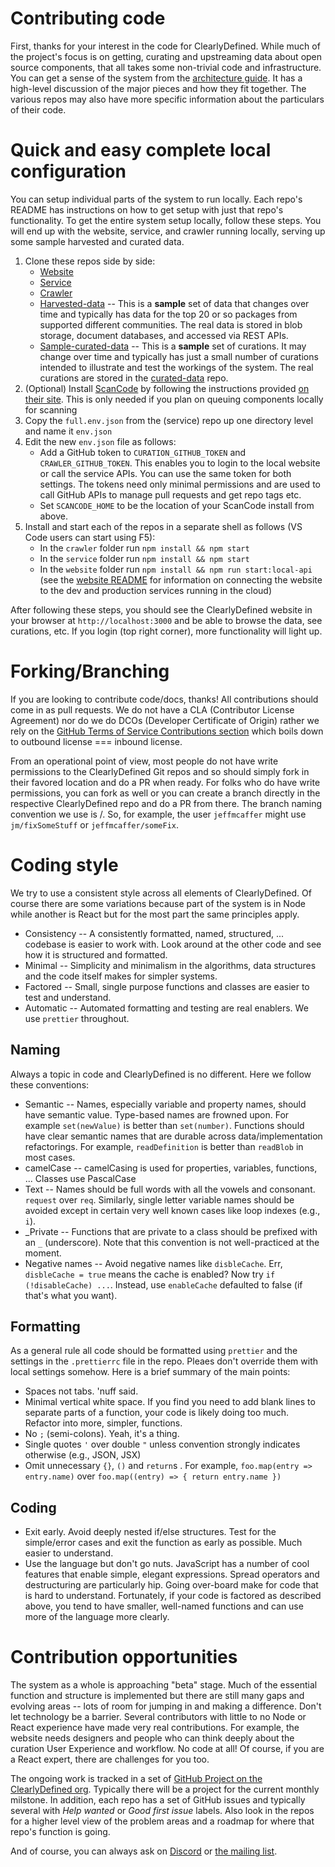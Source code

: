 # Contributing code

First, thanks for your interest in the code for ClearlyDefined. While much of the project's focus is on getting,
curating and upstreaming data about open source components, that all takes some non-trivial code and infrastructure.
You can get a sense of the system from the [architecture guide](code/architecture). It has a high-level discussion
of the major pieces and how they fit together. The various repos may also have more specific information
about the particulars of their code.

# Quick and easy complete local configuration

You can setup individual parts of the system to run locally. Each repo's README has instructions on how to
get setup with just that repo's functionality. To get the entire system setup locally, follow these steps. You will
end up with the website, service, and crawler running locally, serving up some sample harvested and curated data.

1.  Clone these repos side by side:
    - [Website](https://github.com/clearlydefined/website.git)
    - [Service](https://github.com/clearlydefined/service.git)
    - [Crawler](https://github.com/clearlydefined/crawler.git)
    - [Harvested-data](https://github.com/clearlydefined/harvested-data.git)
      -- This is a **sample** set of data that changes over time and typically has data for the top 20 or so packages
      from supported different communities. The real data is stored in blob storage, document databases, and accessed via REST APIs.
    - [Sample-curated-data](https://github.com/clearlydefined/sample-curated-data)
      -- This is a **sample** set of curations. It may change over time and typically has just a small number of
      curations intended to illustrate and test the workings of the system. The real curations are stored in the
      [curated-data](https://github.com/clearlydefined/curated-data) repo.
1.  (Optional) Install [ScanCode](https://github.com/nexB/scancode-toolkit) by following the instructions provided [on their
    site](https://github.com/nexB/scancode-toolkit#quick-start). This is only needed if you plan on queuing components locally for scanning
1.  Copy the `full.env.json` from the (service) repo up one directory level and name it `env.json`
1.  Edit the new `env.json` file as follows:
    - Add a GitHub token to `CURATION_GITHUB_TOKEN` and `CRAWLER_GITHUB_TOKEN`. This enables you to login to the
      local website or call the service APIs. You can use the same token for both settings. The tokens need only
      minimal permissions and are used to call GitHub APIs to manage pull requests and get repo tags etc.
    - Set `SCANCODE_HOME` to be the location of your ScanCode install from above.
1.  Install and start each of the repos in a separate shell as follows (VS Code users can start using F5):
    - In the `crawler` folder run `npm install && npm start`
    - In the `service` folder run `npm install && npm start`
    - In the `website` folder run `npm install && npm run start:local-api` (see the [website README](https://github.com/clearlydefined/website) for information on connecting
      the website to the dev and production services running in the cloud)

After following these steps, you should see the ClearlyDefined website in your browser at `http://localhost:3000`
and be able to browse the data, see curations, etc. If you login (top right corner), more functionality will light up.

# Forking/Branching

If you are looking to contribute code/docs, thanks! All contributions should come in as pull requests. We do not have a
CLA (Contributor License Agreement) nor do we do DCOs (Developer Certificate of Origin) rather we rely on the
[GitHub Terms of Service Contributions section](https://help.github.com/articles/github-terms-of-service/#6-contributions-under-repository-license)
which boils down to outbound license === inbound license.

From an operational point of view, most people do not have write permissions to the ClearlyDefined Git repos and so should
simply fork in their favored location and do a PR when ready. For folks who do have write permissions, you can fork as
well or you can create a branch directly in the respective ClearlyDefined repo and do a PR from there. The branch naming
convention we use is <some user distinguisher>/<branch name>. So, for example, the user `jeffmcaffer` might use
`jm/fixSomeStuff` or `jeffmcaffer/someFix`.

# Coding style

We try to use a consistent style across all elements of ClearlyDefined. Of course there are some variations
because part of the system is in Node while another is React but for the most part the same principles apply.

- Consistency -- A consistently formatted, named, structured, ... codebase is easier to work with. Look around at
  the other code and see how it is structured and formatted.
- Minimal -- Simplicity and minimalism in the algorithms, data structures and the code itself makes for simpler systems.
- Factored -- Small, single purpose functions and classes are easier to test and understand.
- Automatic -- Automated formatting and testing are real enablers. We use `prettier` throughout.

## Naming

Always a topic in code and ClearlyDefined is no different. Here we follow these conventions:

- Semantic -- Names, especially variable and property names, should have semantic value. Type-based names are frowned
  upon. For example `set(newValue)` is better than `set(number)`. Functions should have clear semantic names that are
  durable across data/implementation refactorings. For example, `readDefinition` is better than `readBlob` in most
  cases.
- camelCase -- camelCasing is used for properties, variables, functions, ... Classes use PascalCase
- Text -- Names should be full words with all the vowels and consonant. `request` over `req`. Similarly, single
  letter variable names should be avoided except in certain very well known cases like loop indexes (e.g., `i`).
- _Private -- Functions that are private to a class should be prefixed with an `_` (underscore). Note that this
  convention is not well-practiced at the moment.
- Negative names -- Avoid negative names like `disbleCache`. Err, `disbleCache = true` means the cache is enabled?
  Now try `if (!disableCache) ...`. Instead, use `enableCache` defaulted to false (if that's what you want).

## Formatting

As a general rule all code should be formatted using `prettier` and the settings in the `.prettierrc` file in
the repo. Pleaes don't override them with local settings somehow. Here is a brief summary of the main points:

- Spaces not tabs. 'nuff said.
- Minimal vertical white space. If you find you need to add blank lines to separate parts of a function,
  your code is likely doing too much. Refactor into more, simpler, functions.
- No `;` (semi-colons). Yeah, it's a thing.
- Single quotes `'` over double `"` unless convention strongly indicates otherwise (e.g., JSON, JSX)
- Omit unnecessary `{}`, `()` and `return`s . For example, `foo.map(entry => entry.name)` over `foo.map((entry) => { return entry.name })`

## Coding

- Exit early. Avoid deeply nested if/else structures. Test for the simple/error cases and exit the function
  as early as possible. Much easier to understand.
- Use the language but don't go nuts. JavaScript has a number of cool features that enable simple, elegant
  expressions. Spread operators and destructuring are particularly hip. Going over-board make for code that
  is hard to understand. Fortunately, if your code is factored as described above, you tend to have smaller,
  well-named functions and can use more of the language more clearly.

# Contribution opportunities

The system as a whole is approaching "beta" stage. Much of the essential function and structure is implemented
but there are still many gaps and evolving areas -- lots of room for jumping in and making a difference. Don't let
technology be a barrier. Several contributors with little to no Node or React experience have made very real
contributions. For example, the website needs designers and people who can think deeply about the curation User
Experience and workflow. No code at all! Of course, if you are a React expert, there are challenges for you too.

The ongoing work is tracked in a set of [GitHub Project on the ClearlyDefined org](https://github.com/clearlydefined/projects). Typically there will be a project for the current monthly milstone. In
addition, each repo has a set of GitHub issues and typically several with _Help wanted_ or _Good first issue_ labels.
Also look in the repos for a higher level view of the problem areas and a roadmap for where that repo's
function is going.

And of course, you can always ask on [Discord](https://discord.gg/wEzHJku) or [the mailing list](mailto:clearlydefined@googlegroups.com).
